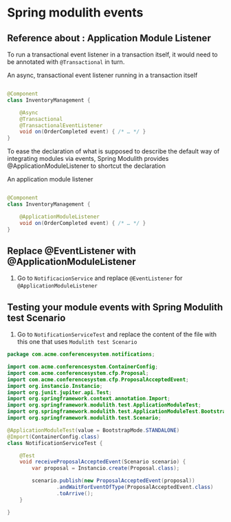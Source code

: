 # Spring modulith events

## Reference about : Application Module Listener

To run a transactional event listener in a transaction itself, it would need to
be annotated with `@Transactional` in turn.

An async, transactional event listener running in a transaction itself

```java

@Component
class InventoryManagement {

    @Async
    @Transactional
    @TransactionalEventListener
    void on(OrderCompleted event) { /* … */ }
}
```

To ease the declaration of what is supposed to describe the default way of
integrating modules via events, Spring Modulith provides
@ApplicationModuleListener to shortcut the declaration

An application module listener

```java

@Component
class InventoryManagement {

    @ApplicationModuleListener
    void on(OrderCompleted event) { /* … */ }
}
```

## Replace @EventListener with @ApplicationModuleListener

1. Go to `NotificacionService` and replace `@EventListener` for
   `@ApplicationModuleListener`

## Testing your module events with Spring Modulith test Scenario

1. Go to `NotificationServiceTest` and replace the content of the file with
   this one that uses `Modulith test Scenario`

```java
package com.acme.conferencesystem.notifications;

import com.acme.conferencesystem.ContainerConfig;
import com.acme.conferencesystem.cfp.Proposal;
import com.acme.conferencesystem.cfp.ProposalAcceptedEvent;
import org.instancio.Instancio;
import org.junit.jupiter.api.Test;
import org.springframework.context.annotation.Import;
import org.springframework.modulith.test.ApplicationModuleTest;
import org.springframework.modulith.test.ApplicationModuleTest.BootstrapMode;
import org.springframework.modulith.test.Scenario;

@ApplicationModuleTest(value = BootstrapMode.STANDALONE)
@Import(ContainerConfig.class)
class NotificationServiceTest {

    @Test
    void receiveProposalAcceptedEvent(Scenario scenario) {
        var proposal = Instancio.create(Proposal.class);

        scenario.publish(new ProposalAcceptedEvent(proposal))
                .andWaitForEventOfType(ProposalAcceptedEvent.class)
                .toArrive();
    }

}

```

